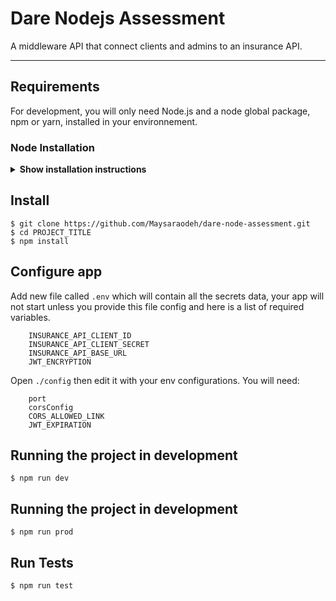 # Dare Nodejs Assessment

A middleware API that connect clients and admins to an insurance API.

---

## Requirements

For development, you will only need Node.js and a node global package, npm or yarn, installed in your environnement.

### Node Installation

<details><summary><b>Show installation instructions</b></summary>

- #### Node installation on Windows

  Just go on [official Node.js website](https://nodejs.org/) and download the installer.
  Also, be sure to have `git` available in your PATH, `npm` might need it (You can find git [here](https://git-scm.com/)).

- #### Node installation on Ubuntu

  You can install nodejs and npm easily with apt install, just run the following commands.

      $ sudo apt install nodejs
      $ sudo apt install npm

- #### Other Operating Systems
  You can find more information about the installation on the [official Node.js website](https://nodejs.org/) and the [official NPM website](https://npmjs.org/).

If the installation was successful, you should be able to run the following command.

    $ node --version
    v12.18.3

    $ npm --version
    6.14.7

If you need to update `npm`, you can make it using `npm`! Cool right? After running the following command, just open again the command line and be happy.

    $ npm install npm -g

###

</details>

## Install

    $ git clone https://github.com/Maysaraodeh/dare-node-assessment.git
    $ cd PROJECT_TITLE
    $ npm install

## Configure app

Add new file called `.env` which will contain all the secrets data, your app will not start unless you provide this file config and here is a list of required variables.

```
    INSURANCE_API_CLIENT_ID
    INSURANCE_API_CLIENT_SECRET
    INSURANCE_API_BASE_URL
    JWT_ENCRYPTION
```

Open `./config` then edit it with your env configurations. You will need:

```
    port
    corsConfig
    CORS_ALLOWED_LINK
    JWT_EXPIRATION
```

## Running the project in development

    $ npm run dev

## Running the project in development

    $ npm run prod

## Run Tests

    $ npm run test
